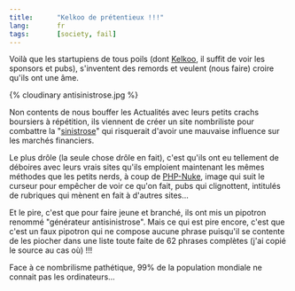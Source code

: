 ```yaml
---
title:      "Kelkoo de prétentieux !!!"
lang:       fr
tags:       [society, fail]
---
```



Voilà que les startupiens de tous poils (dont [Kelkoo](http://fr.kelkoo.com/), il suffit de voir les sponsors et pubs), s'inventent des remords et veulent (nous faire) croire qu'ils ont une âme.

{% cloudinary antisinistrose.jpg %}

Non contents de nous bouffer les Actualités avec leurs petits crachs boursiers à répétition, ils viennent de créer un site nombriliste pour combattre la "[sinistrose](http://www.antisinistrose.com/)" qui risquerait d'avoir une mauvaise influence sur les marchés financiers.

Le plus drôle (la seule chose drôle en fait), c'est qu'ils ont eu tellement de déboires avec leurs vrais sites qu'ils emploient maintenant les mêmes méthodes que les petits nerds, à coup de [PHP-Nuke](http://www.phpnuke.org/), image qui suit le curseur pour empêcher de voir ce qu'on fait, pubs qui clignottent, intitulés de rubriques qui mènent en fait à d'autres sites…

Et le pire, c'est que pour faire jeune et branché, ils ont mis un pipotron renommé "générateur antisinistrose". Mais ce qui est pire encore, c'est que c'est un faux pipotron qui ne compose aucune phrase puisqu'il se contente de les piocher dans une liste toute faite de 62 phrases complètes (j'ai copié le source au cas où) !!!

Face à ce nombrilisme pathétique, 99% de la population mondiale ne connait pas les ordinateurs…
